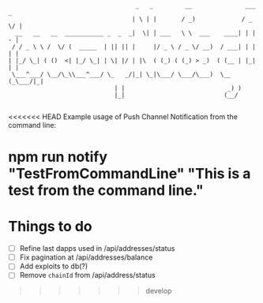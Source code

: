 ```

                                                                          
                                    _   _         __               ___  _ 
                                   | \ | |       / _)             / _ \/ |
  __   __   __  ___________ _  _  _|  \| | ___   \ \  ___    ____| | | - |
 / / _ \ \ /  \/ (  _____  | || || |     |/ _ \ / _ \/ __)  / ___| | | | |
| |_/ \_| ( ()  <| |_/ \_| | \| |/ | |\  ( (_) ( (_) > _)  ( (__ | |_| | |
 \___^___/ \__/\_\\___^___/ \_   _/|_| \_|\___/ \___/\___)  \__ (_\___/|_|
                              | |                             _) )        
                              |_|                            (__/         


```

<<<<<<< HEAD
Example usage of Push Channel Notification from the command line:

npm run notify "TestFromCommandLine" "This is a test from the command line."
=======
# Things to do
- [ ] Refine last dapps used in /api/addresses/status
- [ ] Fix pagination at /api/addresses/balance
- [ ] Add exploits to db(?)
- [ ] Remove `chainId` from /api/address/status
>>>>>>> develop
